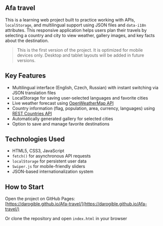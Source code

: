 
## Afa travel
This is a learning web project built to practice working with APIs, `localStorage`, and multilingual support using JSON files and `data-i18n` attributes. This responsive application helps users plan their travels by selecting a country and city to view weather, gallery images, and key facts about the destination.

> This is the first version of the project. It is optimized for mobile devices only. Desktop and tablet layouts will be added in future versions.


## Key Features
- Multilingual interface (English, Czech, Russian) with instant switching via JSON translation files
- LocalStorage for saving user-selected languages and favorite cities
- Live weather forecast using [OpenWeatherMap API](https://openweathermap.org/)
- Country information (flag, population, area, currency, languages) using [REST Countries API](https://restcountries.com/)
- Automatically generated gallery for selected cities
- Option to save and manage favorite destinations

## Technologies Used

- HTML5, CSS3, JavaScript
- `fetch()` for asynchronous API requests
- `localStorage` for persistent user data
- `Swiper.js` for mobile-friendly sliders
- JSON-based internationalization system

## How to Start

Open the project on GitHub Pages:  
[https://darogible.github.io/Afa-travel/](https://darogible.github.io/Afa-travel/)

Or clone the repository and open `index.html` in your browser
